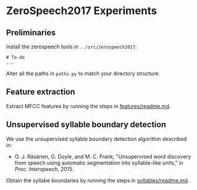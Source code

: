 ZeroSpeech2017 Experiments
==========================


Preliminaries
-------------
Install the zerospeech tools in `../src/zerospeech2017`:

    # To-do
    ...

Alter all the paths in `paths.py` to match your directory structure.



Feature extraction
------------------
Extract MFCC features by running the steps in
[features/readme.md](features/readme.md).



Unsupervised syllable boundary detection
----------------------------------------
We use the unsupervised syllable boundary detection algorithm described in:

- O. J. Räsänen, G. Doyle, and M. C. Frank, "Unsupervised word discovery from
  speech using automatic segmentation into syllable-like units," in *Proc.
  Interspeech*, 2015.

Obtain the syllabe boundaries by running the steps in
[syllables/readme.md](syllables/readme.md).
